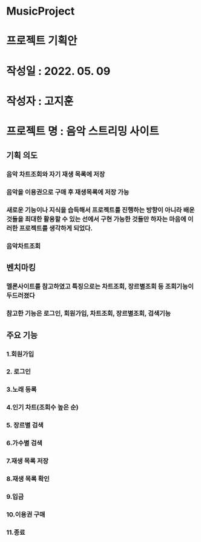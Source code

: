 # MusicProject
# 프로젝트 기획안

# 작성일 : 2022. 05. 09
# 작성자 : 고지훈
# 프로젝트 명 : 음악 스트리밍 사이트
## 기획 의도 
### 음악 차트조회와 자기 재생 목록에 저장
### 음악을 이용권으로 구매 후 재생목록에 저장 가능
### 새로운 기능이나 지식을 습득해서 프로젝트를 진행하는 방향이 아니라 배운것들을 최대한 활용할 수 있는 선에서 구현 가능한 것들만 하자는 마음에 이러한 프로젝트를 생각하게 되었다.
### 음악차트조회
## 벤치마킹 
### 멜론사이트를 참고하였고 특징으로는 차트조회, 장르별조회 등 조회기능이 두드러졌다
### 참고한 기능은 로그인, 회원가입, 차트조회, 장르별조회, 검색기능
## 주요 기능 
### 1.회원가입
### 2. 로그인
### 3.노래 등록
### 4.인기 차트(조회수 높은 순)
### 5. 장르별 검색
### 6.가수별 검색
### 7.재생 목록 저장
### 8.재생 목록 확인
### 9.입금
### 10.이용권 구매
### 11.종료

